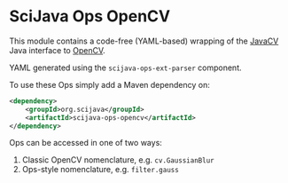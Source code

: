 # SciJava Ops OpenCV

This module contains a code-free (YAML-based) wrapping of the
[JavaCV](https://github.com/bytedeco/javacv) Java interface to
[OpenCV](https://opencv.org/).

YAML generated using the `scijava-ops-ext-parser` component.

To use these Ops simply add a Maven dependency on:

```xml
<dependency>
	<groupId>org.scijava</groupId>
	<artifactId>scijava-ops-opencv</artifactId>
</dependency>
```

Ops can be accessed in one of two ways:

1. Classic OpenCV nomenclature, e.g. `cv.GaussianBlur`
2. Ops-style nomenclature, e.g. `filter.gauss`

